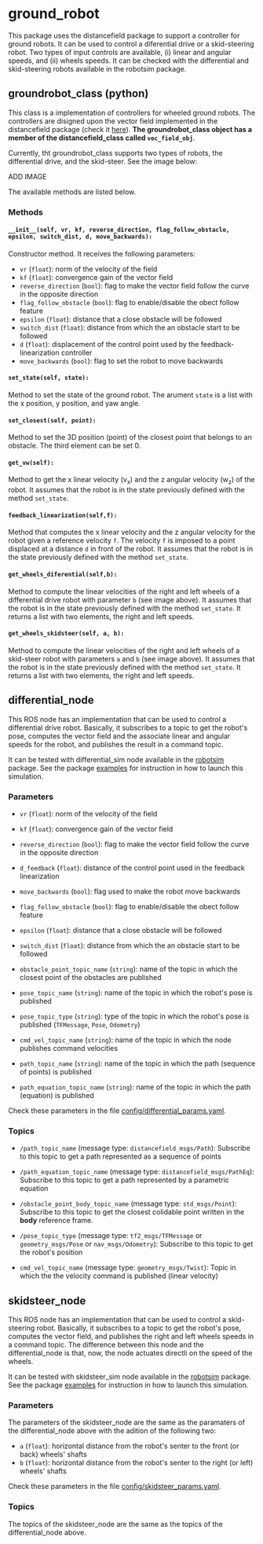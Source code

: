 # ground_robot


This package uses the distancefield package to support a controller for ground robots. It can be used to control a diferential drive or a skid-steering robot. Two types of input controls are available, (i) linear and angular speeds, and (ii) wheels speeds. It can be checked with the differential and skid-steering robots available in the robotsim package.



## groundrobot_class (python)

This class is a implementation of controllers for wheeled ground robots. The controllers are disigned upon the vector field implemented in the distancefield package (check it [here](../distancefield)). <strong>The groundrobot_class object has a member of the distancefield_class called `vec_field_obj`</strong>.

Currently, tht groundrobot_class supports two types of robots, the differential drive, and the skid-steer. See the image below:

ADD IMAGE

The available methods are listed below.



### Methods

#### `__init__(self, vr, kf, reverse_direction, flag_follow_obstacle, epsilon, switch_dist, d, move_backwards):`

Constructor method. It receives the following parameters:

- `vr` (`float`): norm of the velocity of the field
- `kf` (`float`): convergence gain of the vector field
- `reverse_direction` (`bool`): flag to make the vector field follow the curve in the opposite direction
- `flag_follow_obstacle` (`bool`): flag to enable/disable the obect follow feature
- `epsilon` (`float`): distance that a close obstacle will be followed
- `switch_dist` (`float`): distance from which the an obstacle start to be followed
- `d` (`float`): displacement of the control point used by the feedback-linearization controller
- `move_backwards` (`bool`): flag to set the robot to move backwards


#### `set_state(self, state):`

Method to set the state of the ground robot. The arument `state` is a list with the x position, y position, and yaw angle.



#### `set_closest(self, point):`

Method to set the 3D position (point) of the closest point that belongs to an obstacle. The third element can be set 0.



#### `get_vw(self):`

Method to get the x linear velocity (v<sub>x</sub>) and the z angular velocity (w<sub>z</sub>) of the robot. It assumes that the robot is in the state previously defined with the method `set_state`.


#### `feedback_linearization(self,f):`

Method that computes the x linear velocity and the z angular velocity for the robot given a reference velocity `f`. The velocity `f` is imposed to a point displaced at a distance `d` in front of the robot. It assumes that the robot is in the state previously defined with the method `set_state`.


#### `get_wheels_diferential(self,b):`

Method to compute the linear velocities of the right and left wheels of a differential drive robot with parameter `b` (see image above). It assumes that the robot is in the state previously defined with the method `set_state`. It returns a list with two elements, the right and left speeds.


#### `get_wheels_skidsteer(self, a, b):`

Method to compute the linear velocities of the right and left wheels of a skid-steer robot with parameters `a` and `b` (see image above). It assumes that the robot is in the state previously defined with the method `set_state`. It returns a list with two elements, the right and left speeds.









## differential_node

This ROS node has an implementation that can be used to control a differential drive robot. Basically, it subscribes to a topic to get the robot's pose, computes the vector field and the associate linear and angular speeds for the robot, and publishes the result in a command topic.

It can be tested with differential_sim node available in the [robotsim](../robotsim) package. See the package [examples](../examples) for instruction in how to launch this simulation.


### Parameters


- `vr` (`float`): norm of the velocity of the field
- `kf` (`float`): convergence gain of the vector field
- `reverse_direction` (`bool`): flag to make the vector field follow the curve in the opposite direction
- `d_feedback` (`float`): distance of the control point used in the feedback linearization
- `move_backwards` (`bool`): flag used to make the robot move backwards

- `flag_follow_obstacle` (`bool`): flag to enable/disable the obect follow feature
- `epsilon` (`float`): distance that a close obstacle will be followed
- `switch_dist` (`float`): distance from which the an obstacle start to be followed
- `obstacle_point_topic_name` (`string`): name of the topic in which the closest point of the obstacles are published

- `pose_topic_name` (`string`): name of the topic in which the robot's pose is published
- `pose_topic_type` (`string`): type of the topic in which the robot's pose is published (`TFMessage`, `Pose`, `Odometry`)
- `cmd_vel_topic_name` (`string`): name of the topic in which the node publishes command velocities
- `path_topic_name` (`string`): name of the topic in which the path (sequence of points) is published
- `path_equation_topic_name` (`string`): name of the topic in which the path (equation) is published


Check these parameters in the file [config/differential_params.yaml](config/differential_params.yaml).


### Topics


- `/path_topic_name`  (message type: `distancefield_msgs/Path`): Subscribe to this topic to get a path represented as a sequence of points
- `/path_equation_topic_name`  (message type: `distancefield_msgs/PathEq`): Subscribe to this topic to get a path represented by a parametric equation
- `/obstacle_point_body_topic_name`  (message type: `std_msgs/Point`): Subscribe to this topic to get the closest colidable point written in the <strong>body</strong> reference frame.
- `/pose_topic_type`  (message type: `tf2_msgs/TFMessage` or `geometry_msgs/Pose` or `nav_msgs/Odometry`): Subscribe to this topic to get the robot's position


- `cmd_vel_topic_name`  (message type: `geometry_msgs/Twist`): Topic in which the the velocity command is published (linear velocity)




## skidsteer_node

This ROS node has an implementation that can be used to control a skid-steering robot. Basically, it subscribes to a topic to get the robot's pose, computes the vector field, and publishes the right and left wheels speeds in a command topic. The difference between this node and the differential_node is that, now, the node actuates directli on the speed of the wheels.

It can be tested with skidsteer_sim node available in the [robotsim](../robotsim) package. See the package [examples](../examples) for instruction in how to launch this simulation.



### Parameters

The parameters of the skidsteer_node are the same as the paramaters of the differential_node above with the adition of the following two:

- `a` (`float`): horizontal distance from the robot's senter to the front (or back) wheels' shafts
- `b` (`float`): horizontal distance from the robot's senter to the right (or left) wheels' shafts

Check these parameters in the file [config/skidsteer_params.yaml](config/skidsteer_params.yaml).


### Topics

The topics of the skidsteer_node are the same as the topics of the differential_node above.











